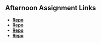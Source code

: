 ## Afternoon Assignment Links

* **[Repo](https://github.com/jaredrcarlson/<ASSIGNMENT_REPO>)**
* **[Repo](https://github.com/jaredrcarlson/<ASSIGNMENT_REPO>)**
* **[Repo](https://github.com/jaredrcarlson/<ASSIGNMENT_REPO>)**
* **[Repo](https://github.com/jaredrcarlson/<ASSIGNMENT_REPO>)**
